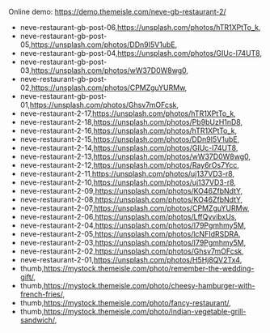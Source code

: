 Online demo: https://demo.themeisle.com/neve-gb-restaurant-2/




- neve-restaurant-gb-post-06,https://unsplash.com/photos/hTR1XPtTo_k,
- neve-restaurant-gb-post-05,https://unsplash.com/photos/DDn9I5V1ubE,
- neve-restaurant-gb-post-04,https://unsplash.com/photos/GIUc-l74UT8,
- neve-restaurant-gb-post-03,https://unsplash.com/photos/wW37D0W8wg0,
- neve-restaurant-gb-post-02,https://unsplash.com/photos/CPMZguYURMw,
- neve-restaurant-gb-post-01,https://unsplash.com/photos/Ghsv7mOFcsk,
- neve-restaurant-2-17,https://unsplash.com/photos/hTR1XPtTo_k,
- neve-restaurant-2-18,https://unsplash.com/photos/Pb9bUzH1nD8,
- neve-restaurant-2-16,https://unsplash.com/photos/hTR1XPtTo_k,
- neve-restaurant-2-15,https://unsplash.com/photos/DDn9I5V1ubE,
- neve-restaurant-2-14,https://unsplash.com/photos/GIUc-l74UT8,
- neve-restaurant-2-13,https://unsplash.com/photos/wW37D0W8wg0,
- neve-restaurant-2-12,https://unsplash.com/photos/Ray6rOs7Ycc,
- neve-restaurant-2-11,https://unsplash.com/photos/uj137VD3-r8,
- neve-restaurant-2-10,https://unsplash.com/photos/uj137VD3-r8,
- neve-restaurant-2-09,https://unsplash.com/photos/KO46ZfbNdtY,
- neve-restaurant-2-08,https://unsplash.com/photos/KO46ZfbNdtY,
- neve-restaurant-2-07,https://unsplash.com/photos/CPMZguYURMw,
- neve-restaurant-2-06,https://unsplash.com/photos/LffQyvibxUs,
- neve-restaurant-2-04,https://unsplash.com/photos/I79Pgmhmy5M,
- neve-restaurant-2-05,https://unsplash.com/photos/lcNFIdRSDRA,
- neve-restaurant-2-03,https://unsplash.com/photos/I79Pgmhmy5M,
- neve-restaurant-2-02,https://unsplash.com/photos/Ghsv7mOFcsk,
- neve-restaurant-2-01,https://unsplash.com/photos/H5Hj8QV2Tx4,
- thumb,https://mystock.themeisle.com/photo/remember-the-wedding-gift/,
- thumb,https://mystock.themeisle.com/photo/cheesy-hamburger-with-french-fries/,
- thumb,https://mystock.themeisle.com/photo/fancy-restaurant/,
- thumb,https://mystock.themeisle.com/photo/indian-vegetable-grill-sandwich/,